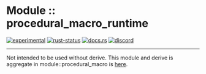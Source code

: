 # Module :: procedural_macro_runtime
[![experimental](https://img.shields.io/badge/stability-experimental-orange.svg)](https://github.com/emersion/stability-badges#experimental) [![rust-status](https://github.com/Wandalen/wTools/actions/workflows/ModuleFormerRuntimePush.yml/badge.svg)](https://github.com/Wandalen/wTools/actions/workflows/ModuleFormerRuntimePush.yml) [![docs.rs](https://img.shields.io/docsrs/procedural_macro_runtime?color=e3e8f0&logo=docs.rs)](https://docs.rs/procedural_macro_runtime) [![discord](https://img.shields.io/discord/872391416519737405?color=e3e8f0&logo=discord&logoColor=e3e8f0)](https://discord.gg/JwTG6d2b)

___

Not intended to be used without derive. This module and derive is aggregate in module::procedural_macro is [here](https://github.com/Wandalen/wTools/tree/master/module/rust/procedural_macro).
